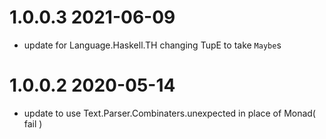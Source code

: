 1.0.0.3 2021-06-09
==================
- update for Language.Haskell.TH changing TupE to take `Maybe`s

1.0.0.2 2020-05-14
==================
- update to use Text.Parser.Combinaters.unexpected in place of Monad( fail )

